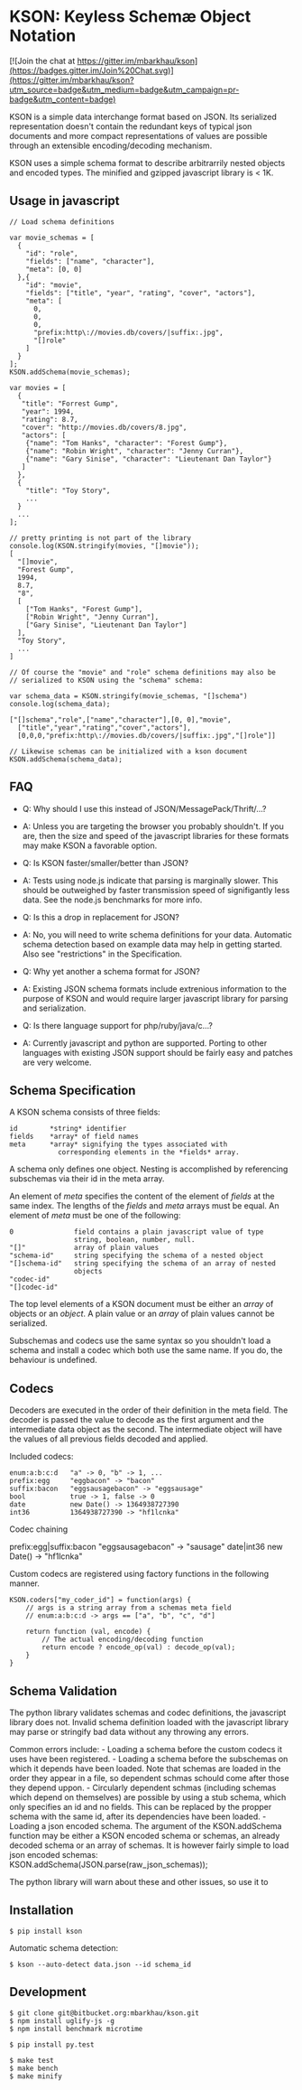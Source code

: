 KSON: Keyless Schemæ Object Notation
====================================

[![Join the chat at https://gitter.im/mbarkhau/kson](https://badges.gitter.im/Join%20Chat.svg)](https://gitter.im/mbarkhau/kson?utm_source=badge&utm_medium=badge&utm_campaign=pr-badge&utm_content=badge)

KSON is a simple data interchange format based on JSON. Its serialized
representation doesn't contain the redundant keys of typical json
documents and more compact representations of values are possible through
an extensible encoding/decoding mechanism.

KSON uses a simple schema format to describe arbitrarrily nested objects
and encoded types. The minified and gzipped javascript library is < 1K.


Usage in javascript
-------------------

    // Load schema definitions

    var movie_schemas = [
      {
        "id": "role",
        "fields": ["name", "character"],
        "meta": [0, 0]
      },{
        "id": "movie",
        "fields": ["title", "year", "rating", "cover", "actors"],
        "meta": [
          0,
          0,
          0,
          "prefix:http\://movies.db/covers/|suffix:.jpg",
          "[]role"
        ]
      }
    ];
    KSON.addSchema(movie_schemas);

    var movies = [
      {
       "title": "Forrest Gump",
       "year": 1994,
       "rating": 8.7,
       "cover": "http://movies.db/covers/8.jpg",
       "actors": [
        {"name": "Tom Hanks", "character": "Forest Gump"},
        {"name": "Robin Wright", "character": "Jenny Curran"},
        {"name": "Gary Sinise", "character": "Lieutenant Dan Taylor"}
       ]
      },
      {
        "title": "Toy Story",
        ...
      }
      ...
    ];

    // pretty printing is not part of the library
    console.log(KSON.stringify(movies, "[]movie"));
    [
      "[]movie",
      "Forest Gump",
      1994,
      8.7,
      "8",
      [
        ["Tom Hanks", "Forest Gump"],
        ["Robin Wright", "Jenny Curran"],
        ["Gary Sinise", "Lieutenant Dan Taylor"]
      ],
      "Toy Story",
      ...
    ]

    // Of course the "movie" and "role" schema definitions may also be
    // serialized to KSON using the "schema" schema:

    var schema_data = KSON.stringify(movie_schemas, "[]schema")
    console.log(schema_data);

    ["[]schema","role",["name","character"],[0, 0],"movie",
      ["title","year","rating","cover","actors"],
      [0,0,0,"prefix:http\://movies.db/covers/|suffix:.jpg","[]role"]]

    // Likewise schemas can be initialized with a kson document
    KSON.addSchema(schema_data);

FAQ
---

 - Q: Why should I use this instead of JSON/MessagePack/Thrift/...?
 - A: Unless you are targeting the browser you probably shouldn't. If you
      are, then the size and speed of the javascript libraries for these
      formats may make KSON a favorable option.

 - Q: Is KSON faster/smaller/better than JSON?
 - A: Tests using node.js indicate that parsing is marginally slower. This
      should be outweighed by faster transmission speed of signifigantly less
      data. See the node.js benchmarks for more info.

 - Q: Is this a drop in replacement for JSON?
 - A: No, you will need to write schema definitions for your data. Automatic
      schema detection based on example data may help in getting started. Also
      see "restrictions" in the Specification.

 - Q: Why yet another a schema format for JSON?
 - A: Existing JSON schema formats include extrenious information to the
      purpose of KSON and would require larger javascript library for
      parsing and serialization.

 - Q: Is there language support for php/ruby/java/c...?
 - A: Currently javascript and python are supported. Porting to other
      languages with existing JSON support should be fairly easy and patches
      are very welcome.


Schema Specification
--------------------

A KSON schema consists of three fields:

    id        *string* identifier
    fields    *array* of field names
    meta      *array* signifying the types associated with
                corresponding elements in the *fields* array.

A schema only defines one object. Nesting is accomplished by referencing
subschemas via their id in the meta array.

An element of *meta* specifies the content of the element of *fields* at
the same index. The lengths of the *fields* and *meta* arrays must be equal.
An element of *meta* must be one of the following:

    0               field contains a plain javascript value of type
                    string, boolean, number, null.
    "[]"            array of plain values
    "schema-id"     string specifying the schema of a nested object
    "[]schema-id"   string specifying the schema of an array of nested
                    objects
    "codec-id"
    "[]codec-id"

The top level elements of a KSON document must be either an *array* of
objects or an *object*. A plain value or an *array* of plain values
cannot be serialized.

Subschemas and codecs use the same syntax so you shouldn't load a schema
and install a codec which both use the same name. If you do, the
behaviour is undefined.


Codecs
------

Decoders are executed in the order of their definition in the meta field.
The decoder is passed the value to decode as the first argument and the
intermediate data object as the second. The intermediate object will have
the values of all previous fields decoded and applied.


Included codecs:

    enum:a:b:c:d   "a" -> 0, "b" -> 1, ...
    prefix:egg     "eggbacon" -> "bacon"
    suffix:bacon   "eggsausagebacon" -> "eggsausage"
    bool           true -> 1, false -> 0
    date           new Date() -> 1364938727390
    int36          1364938727390 -> "hf1lcnka"


Codec chaining

  prefix:egg|suffix:bacon    "eggsausagebacon" -> "sausage"
  date|int36    new Date() -> "hf1lcnka"


Custom codecs are registered using factory functions in the following manner.

    KSON.coders["my_coder_id"] = function(args) {
        // args is a string array from a schemas meta field
        // enum:a:b:c:d -> args == ["a", "b", "c", "d"]

        return function (val, encode) {
            // The actual encoding/decoding function
            return encode ? encode_op(val) : decode_op(val);
        }
    }

Schema Validation
-----------------

The python library validates schemas and codec definitions, the javascript
library does not. Invalid schema definition loaded with the javascript
library may parse or stringify bad data without any throwing any errors.

Common errors include:
    - Loading a schema before the custom codecs it uses have been registered.
    - Loading a schema before the subschemas on which it depends have been
      loaded. Note that schemas are loaded in the order they appear in a file,
      so dependent schmas schould come after those they depend uppon.
    - Circularly dependent schmas (including schemas which depend on
      themselves) are possible by using a stub schema, which only specifies
      an id and no fields. This can be replaced by the propper schema with
      the same id, after its dependencies have been loaded.
    - Loading a json encoded schema. The argument of the KSON.addSchema
      function may be either a KSON encoded schema or schemas, an already
      decoded schema or an array of schemas. It is however fairly simple to
      load json encoded schemas: KSON.addSchema(JSON.parse(raw_json_schemas));

The python library will warn about these and other issues, so use it to


Installation
------------

    $ pip install kson

Automatic schema detection:

    $ kson --auto-detect data.json --id schema_id


Development
-----------

    $ git clone git@bitbucket.org:mbarkhau/kson.git
    $ npm install uglify-js -g
    $ npm install benchmark microtime

    $ pip install py.test

    $ make test
    $ make bench
    $ make minify
